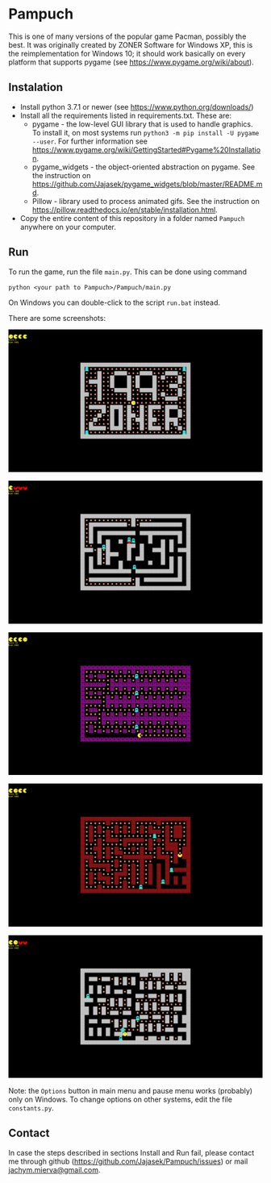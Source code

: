 # Pampuch
This is one of many versions of the popular game Pacman, possibly the best. 
It was originally created by ZONER Software for Windows XP, this is the 
reimplementation for Windows 10; it should work basically on every platform
that supports pygame (see https://www.pygame.org/wiki/about).

## Instalation
* Install python 3.7.1 or newer (see https://www.python.org/downloads/)
* Install all the requirements listed in requirements.txt. These are:
    - pygame - the low-level GUI library that is used to handle graphics. 
      To install it, on most systems run `python3 -m pip install -U pygame --user`.
      For further information see
      https://www.pygame.org/wiki/GettingStarted#Pygame%20Installation.
    - pygame_widgets - the object-oriented abstraction on pygame. See the instruction 
      on https://github.com/Jajasek/pygame_widgets/blob/master/README.md.
    - Pillow - library used to process animated gifs. See the instruction on
      https://pillow.readthedocs.io/en/stable/installation.html.
* Copy the entire content of this repository in a folder named `Pampuch` anywhere
  on your computer.
 
## Run
To run the game, run the file `main.py`. This can be done using command
```
python <your path to Pampuch>/Pampuch/main.py
```
On Windows you can double-click to the script `run.bat` instead.

There are some screenshots:

![Screenshot 0](https://github.com/Jajasek/Pampuch/blob/master/Screenshots/0.png)

![Screenshot 3](https://github.com/Jajasek/Pampuch/blob/master/Screenshots/3.png)

![Screenshot 4](https://github.com/Jajasek/Pampuch/blob/master/Screenshots/4.png)

![Screenshot 5](https://github.com/Jajasek/Pampuch/blob/master/Screenshots/5.png)

![Screenshot 6](https://github.com/Jajasek/Pampuch/blob/master/Screenshots/6.png)

Note: the `Options` button in main menu and pause menu works (probably) only on Windows. 
To change options on other systems, edit the file `constants.py`.

## Contact
In case the steps described in sections Install and Run fail, please contact me 
through github (https://github.com/Jajasek/Pampuch/issues) or mail
jachym.mierva@gmail.com.